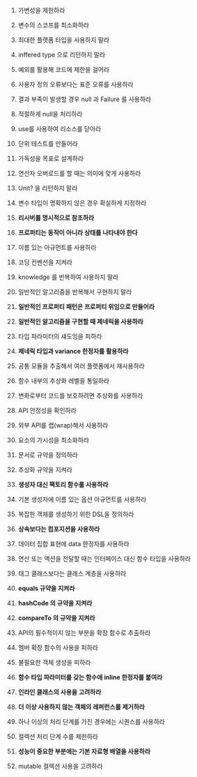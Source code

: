 1. 가변성을 제한하라 
2. 변수의 스코프를 최소화하라 
3. 최대한 플랫폼 타입을 사용하지 말라 
4. inffered type 으로 리턴하지 말라 
5. 예외를 활용해 코드에 제한을 걸어라 

6. 사용자 정의 오류보다는 표준 오류를 사용하라

7. 결과 부족이 발생할 경우 null 과 Failure 를 사용하라

8. 적절하게 null을 처리하라

9. use를 사용하여 리소스를 닫아라

10. 단위 테스트를 만들어라

11. 가독성을 목표로 설계하라

12. 연산자 오버로드를 할 때는 의미에 맞게 사용하라

13. Unit? 을 리턴하지 말라

14. 변수 타입이 명확하지 않은 경우 확실하게 지정하라

15. **리시버를 명시적으로 참조하라**

16. **프로퍼티는 동작이 아니라 상태를 나타내야 한다**

17. 이름 있는 아규먼트를 사용하라

18. 코딩 컨벤션을 지켜라

19. knowledge 를 반복하여 사용하지 말라

20. 일반적인 알고리즘을 반복해서 구현하지 말라

21. **일반적인 프로퍼티 패턴은 프로퍼티 위임으로 만들어라**

22. **일반적인 알고리즘을 구현할 때 제네릭을 사용하라**

23. 타입 파라미터의 섀도잉을 피하라

24. **제네릭 타입과 variance 한정자를 활용하라**

25. 공통 모듈을 추출해서 여러 플랫폼에서 재사용하라

26. 함수 내부의 추상화 레벨을 통일하라

27. 변화로부터 코드를 보호하려면 추상화를 사용하라

28. API 안정성을 확인하라

29. 외부 API를 랩(wrap)해서 사용하라

30. 요소의 가시성을 최소화하라

31. 문서로 규약을 정의하라

32. 추상화 규약을 지켜라

33. **생성자 대신 팩토리 함수를 사용하라**

34. 기본 생성자에 이름 있는 옵션 아규먼트를 사용하라

35. 복잡한 객체를 생성하기 위한 DSL을 정의하라

36. **상속보다는 컴포지션을 사용하라**

37. 데이터 집합 표현에 data 한정자를 사용하라

38. 연산 또는 액션을 전달할 때는 인터페이스 대신 함수 타입을 사용하라

39. 태그 클래스보다는 클래스 계층을 사용하라

40. **equals 규약을 지켜라**

41. **hashCode 의 규약을 지켜라**

42. **compareTo 의 규약을 지켜라**

43. API의 필수적이지 않는 부분을 확장 함수로 추출하라

44. 멤버 확장 함수의 사용을 피하라

45. 불필요한 객체 생성을 피하라

46. **함수 타입 파라미터를 갖는 함수에 inline 한정자를 붙여라**

47. **인라인 클래스의 사용을 고려하라**

48. **더 이상 사용하지 않는 객체의 레퍼런스를 제거하라**

49. 하나 이상의 처리 단계를 가진 경우에는 시퀀스를 사용하라

50. 컬렉션 처리 단계 수를 제한하라

51. **성능이 중요한 부분에는 기본 자료형 배열을 사용하라**

52. mutable 컬렉션 사용을 고려하라